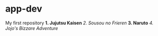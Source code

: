 # app-dev
My first repository
**1. Jujutsu Kaisen**
*2. Sousou no Frieren*
**3. Naruto**
*4. Jojo's Bizzare Adventure*
